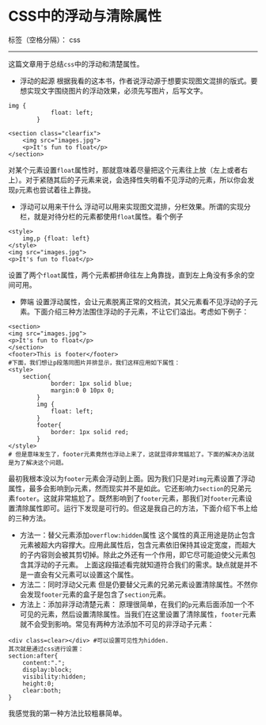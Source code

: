 ﻿# CSS中的浮动与清除属性

标签（空格分隔）： css

---

这篇文章用于总结`css`中的浮动和清楚属性。

- 浮动的起源
根据我看的这本书，作者说浮动源于想要实现图文混排的版式。要想实现文字围绕图片的浮动效果，必须先写图片，后写文字。
```
img {
            float: left;
        }
        
<section class="clearfix">
    <img src="images.jpg">
    <p>It's fun to float</p>
</section>
```
对某个元素设置`float`属性时，那就意味着尽量把这个元素往上放（左上或者右上）。对于紧随其后的子元素来说，会选择性失明看不见浮动的元素，所以你会发现`p`元素也尝试着往上靠拢。

- 浮动可以用来干什么
浮动可以用来实现图文混排，分栏效果。所谓的实现分栏，就是对待分栏的元素都使用`float`属性。看个例子
```
<style>
    img,p {float: left}
</style>
<img src="images.jpg">
<p>It's fun to float</p>
```
设置了两个`float`属性，两个元素都拼命往左上角靠拢，直到左上角没有多余的空间可用。

- 弊端
设置浮动属性，会让元素脱离正常的文档流，其父元素看不见浮动的子元素。下面介绍三种方法围住浮动的子元素，不让它们溢出。考虑如下例子：
```
<section>
<img src="images.jpg">
<p>It's fun to float</p>
</section>
<footer>This is footer</footer>
#下面，我们想让p段落同图片并排显示，我们这样应用如下属性：
<style>
    section{
            border: 1px solid blue;
            margin:0 0 10px 0;
        }
        img {
            float: left;
        }
        footer{
            border: 1px solid red;
        }
</style>
# 但是意味发生了，footer元素竟然也浮动上来了，这就显得非常尴尬了。下面的解决办法就是为了解决这个问题。
```
最初我根本没以为`footer`元素会浮动到上面。因为我们只是对`img`元素设置了浮动属性，最多会影响到`p`元素，然而现实并不是如此。它还影响力`section`的兄弟元素`footer`。这就非常尴尬了。既然影响到了`footer`元素，那我们对`footer`元素设置清除属性即可。运行下发现是可行的。但这是我自己的方法，下面介绍下书上给的三种方法。
- 方法一：替父元素添加`overflow:hidden`属性
这个属性的真正用途是防止包含元素被超大内容撑大。应用此属性后，包含元素依旧保持其设定宽度，而超大的子内容则会被其剪切掉。除此之外还有一个作用，即它尽可能迫使父元素包含其浮动的子元素。
上面这段描述看完就知道符合我们的需求。缺点就是并不是一直会有父元素可以设置这个属性。
- 方法二：同时浮动父元素
但是仍要替父元素的兄弟元素设置清除属性。不然你会发现`footer`元素的盒子是包含了`section`元素。
- 方法上：添加非浮动清楚元素：
原理很简单，在我们的`p`元素后面添加一个不可见的元素，然后设置清除属性。当我们在这里设置了清除属性，`footer`元素就不会受到影响。常见有两种方法添加不可见的非浮动子元素：
```
<div class=clear></div> #可以设置可见性为hidden.
其次就是通过css进行设置：
section:after{
    content:".";
    display:block;
    visibility:hidden;
    height:0;
    clear:both;
}
```
我感觉我的第一种方法比较粗暴简单。




